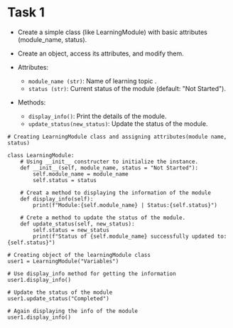 # Task 1
- Create a simple class (like LearningModule) with basic attributes (module_name, status).
- Create an object, access its attributes, and modify them.

- Attributes:
    - `module_name (str)`: Name of learning topic .
    - `status (str)`: Current status of the module (default: "Not Started").
- Methods:
    - `display_info()`: Print the details of the module.
    - `update_status(new_status)`: Update the status of the module.
```
# Creating LearningModule class and assigning attributes(module name, status)

class LearningModule:
    # Using __init__ constructer to initialize the instance.
    def __init__(self, module_name, status = "Not Started"):
        self.module_name = module_name
        self.status = status
    
    # Creat a method to displaying the information of the module  
    def display_info(self):
        print(f"Module:{self.module_name} | Status:{self.status}")

    # Crete a method to update the status of the module.
    def update_status(self, new_status):
        self.status = new_status
        print(f"Status of {self.module_name} successfully updated to: {self.status}")

# Creating object of the learningModule class
user1 = LearningModule("Variables")

# Use display_info method for getting the information 
user1.display_info()

# Update the status of the module
user1.update_status("Completed")

# Again displaying the info of the module
user1.display_info()
```
